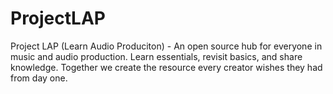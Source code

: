 # ProjectLAP
Project LAP (Learn Audio Produciton) - An open source hub for everyone in music and audio production. Learn essentials, revisit basics, and share knowledge. Together we create the resource every creator wishes they had from day one.
